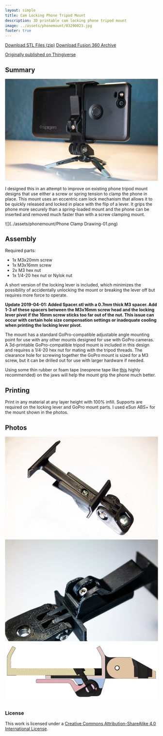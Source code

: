 ```yaml
---
layout: simple
title: Cam Locking Phone Tripod Mount
description: 3D printable cam locking phone tripod mount
image: ../assets/phonemount/03290023.jpg
footer: true
---
```


<a href="../assets/phonemount/phonemount STLs.zip" class="button">Download STL Files (zip)</a>
<a href="../assets/phonemount/Gopro Profile Phone Mount v86.f3d" class="button">Download Fusion 360 Archive</a>

[Originally published on Thingiverse](https://www.thingiverse.com/thing:3525449)

## Summary

![](../assets/phonemount/03290023.jpg)

I designed this in an attempt to improve on existing phone tripod mount designs that use either a screw or spring tension to clamp the phone in place. This mount uses an eccentric cam lock mechanism that allows it to be quickly released and locked in place with the flip of a lever. It grips the phone more securely than a spring-loaded mount and the phone can be inserted and removed much faster than with a screw clamping mount.

![](../assets/phonemount/Phone Clamp Drawing-01.png)

## Assembly
Required parts:
* 1x M3x20mm screw
* 1x M3x16mm screw
* 2x M3 hex nut
* 1x 1/4-20 hex nut or Nylok nut

A short version of the locking lever is included, which minimizes the possibility of accidentally unlocking the mount or breaking the lever off but requires more force to operate.

**Update 2019-04-01: Added Spacer.stl with a 0.7mm thick M3 spacer. Add 1-3 of these spacers between the M3x16mm screw head and the locking lever pivot if the 16mm screw sticks too far out of the nut. This issue can occur with certain hole size compensation settings or inadequate cooling when printing the locking lever pivot.**

The mount has a standard GoPro-compatible adjustable angle mounting point for use with any other mounts designed for use with GoPro cameras. A 3d-printable GoPro-compatible tripod mount is included in this design and requires a 1/4-20 hex nut for mating with the tripod threads. The clearance hole for screwing together the GoPro mount is sized for a M3 screw, but it can be drilled out for use with larger hardware if needed.

Using some thin rubber or foam tape (neoprene tape like [this](https://www.amazon.com/Pres-P8225RL00-50XOH-Neoprene-Foam-Black/dp/B01G382DX4/) highly recommended) on the jaws will help the mount grip the phone much better.

## Printing
Print in any material at any layer height with 100% infill. Supports are required on the locking lever and GoPro mount parts. I used eSun ABS+ for the mount shown in the photos.

## Photos
![](../assets/phonemount/03280014.jpg)
![](../assets/phonemount/03280015.jpg)
![](../assets/phonemount/section.png)

### License
This work is licensed under a [Creative Commons Attribution-ShareAlike 4.0 International License](http://creativecommons.org/licenses/by-sa/4.0/).

